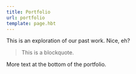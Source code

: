 ```yaml
---
title: Portfolio
url: portfolio
template: page.hbt
---
```


This is an exploration of our past work. Nice, eh?

> This is a blockquote.

More text at the bottom of the portfolio.
